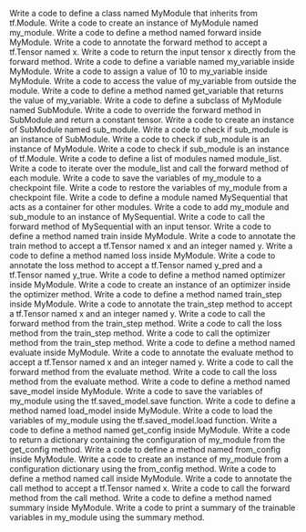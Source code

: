 Write a code to define a class named MyModule that inherits from tf.Module.
Write a code to create an instance of MyModule named my_module.
Write a code to define a method named forward inside MyModule.
Write a code to annotate the forward method to accept a tf.Tensor named x.
Write a code to return the input tensor x directly from the forward method.
Write a code to define a variable named my_variable inside MyModule.
Write a code to assign a value of 10 to my_variable inside MyModule.
Write a code to access the value of my_variable from outside the module.
Write a code to define a method named get_variable that returns the value of my_variable.
Write a code to define a subclass of MyModule named SubModule.
Write a code to override the forward method in SubModule and return a constant tensor.
Write a code to create an instance of SubModule named sub_module.
Write a code to check if sub_module is an instance of SubModule.
Write a code to check if sub_module is an instance of MyModule.
Write a code to check if sub_module is an instance of tf.Module.
Write a code to define a list of modules named module_list.
Write a code to iterate over the module_list and call the forward method of each module.
Write a code to save the variables of my_module to a checkpoint file.
Write a code to restore the variables of my_module from a checkpoint file.
Write a code to define a module named MySequential that acts as a container for other modules.
Write a code to add my_module and sub_module to an instance of MySequential.
Write a code to call the forward method of MySequential with an input tensor.
Write a code to define a method named train inside MyModule.
Write a code to annotate the train method to accept a tf.Tensor named x and an integer named y.
Write a code to define a method named loss inside MyModule.
Write a code to annotate the loss method to accept a tf.Tensor named y_pred and a tf.Tensor named y_true.
Write a code to define a method named optimizer inside MyModule.
Write a code to create an instance of an optimizer inside the optimizer method.
Write a code to define a method named train_step inside MyModule.
Write a code to annotate the train_step method to accept a tf.Tensor named x and an integer named y.
Write a code to call the forward method from the train_step method.
Write a code to call the loss method from the train_step method.
Write a code to call the optimizer method from the train_step method.
Write a code to define a method named evaluate inside MyModule.
Write a code to annotate the evaluate method to accept a tf.Tensor named x and an integer named y.
Write a code to call the forward method from the evaluate method.
Write a code to call the loss method from the evaluate method.
Write a code to define a method named save_model inside MyModule.
Write a code to save the variables of my_module using the tf.saved_model.save function.
Write a code to define a method named load_model inside MyModule.
Write a code to load the variables of my_module using the tf.saved_model.load function.
Write a code to define a method named get_config inside MyModule.
Write a code to return a dictionary containing the configuration of my_module from the get_config method.
Write a code to define a method named from_config inside MyModule.
Write a code to create an instance of my_module from a configuration dictionary using the from_config method.
Write a code to define a method named call inside MyModule.
Write a code to annotate the call method to accept a tf.Tensor named x.
Write a code to call the forward method from the call method.
Write a code to define a method named summary inside MyModule.
Write a code to print a summary of the trainable variables in my_module using the summary method.